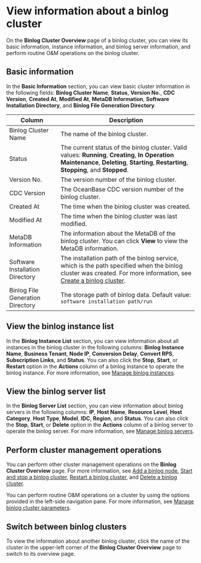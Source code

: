 # View information about a binlog cluster

On the **Binlog Cluster Overview** page of a binlog cluster, you can view its basic information, instance information, and binlog server information, and perform routine O&M operations on the binlog cluster.

## Basic information

In the **Basic Information** section, you can view basic cluster information in the following fields: **Binlog Cluster Name**, **Status**, **Version No.**, **CDC Version**, **Created At**, **Modified At**, **MetaDB Information**, **Software Installation Directory**, and **Binlog File Generation Directory**.

| Column          | Description  |
|---------------|--------|
| Binlog Cluster Name | The name of the binlog cluster.  |
| Status          | The current status of the binlog cluster. Valid values: **Running**, **Creating**, **In Operation Maintenance**, **Deleting**, **Starting**, **Restarting**, **Stopping**, and **Stopped**.  |
| Version No.        | The version number of the binlog cluster.   |
| CDC Version      | The OceanBase CDC version number of the binlog cluster.    |
| Created At      | The time when the binlog cluster was created.   |
| Modified At      | The time when the binlog cluster was last modified.   |
| MetaDB Information   | The information about the MetaDB of the binlog cluster. You can click **View** to view the MetaDB information.   |
| Software Installation Directory  | The installation path of the binlog service, which is the path specified when the binlog cluster was created. For more information, see [Create a binlog cluster](../200.create-a-binlog-cluster.md).   |
| Binlog File Generation Directory   | The storage path of binlog data. Default value: `software installation path/run`  |

## View the binlog instance list

In the **Binlog Instance List** section, you can view information about all instances in the binlog cluster in the following columns: **Binlog Instance Name**, **Business Tenant**, **Node IP**, **Conversion Delay**, **Convert RPS**, **Subscription Links**, and **Status**. You can also click the **Stop**, **Start**, or **Restart** option in the **Actions** column of a binlog instance to operate the binlog instance. For more information, see [Manage binlog instances](500.manage-binlog-instance/100.binlog-instance-overview.md).

## View the binlog server list

In the **Binlog Server List** section, you can view information about binlog servers in the following columns: **IP**, **Host Name**, **Resource Level**, **Host Category**, **Host Type**, **Model**, **IDC**, **Region**, and **Status**. You can also click the **Stop**, **Start**, or **Delete** option in the **Actions** column of a binlog server to operate the binlog server. For more information, see [Manage binlog servers](600.manage-binlog-server/100.add-a-binlog-server.md).

## Perform cluster management operations

You can perform other cluster management operations on the **Binlog Cluster Overview** page. For more information, see [Add a binlog node](600.manage-binlog-server/100.add-a-binlog-server.md), [Start and stop a binlog cluster](200.stop-and-start-a-binlog-cluster.md), [Restart a binlog cluster](300.restart-a-binlog-cluster.md), and [Delete a binlog cluster](400.delete-a-binlog-cluster.md).

You can perform routine O&M operations on a cluster by using the options provided in the left-side navigation pane. For more information, see [Manage binlog cluster parameters](../400.manage-binlog-cluster-parameters.md).

## Switch between binlog clusters

To view the information about another binlog cluster, click the name of the cluster in the upper-left corner of the **Binlog Cluster Overview** page to switch to its overview page.

